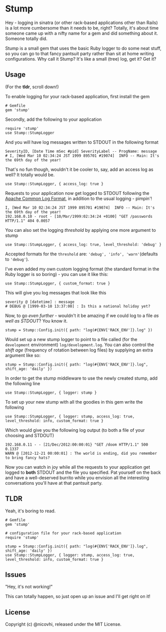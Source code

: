 # Stump

Hey - logging in sinatra (or other rack-based applications other than Rails) is a lot more cumbersome than
it needs to be, right? Totally, it's about time someone came up with a nifty name for a gem and did something
about it. Someone totally did.

Stump is a small gem that uses the basic Ruby logger to do some neat stuff, so you can go to that fancy pantsuit party
rather than sit at home writing configurations. Why call it Stump? It's like a small (tree) log, get it? Get it?

## Usage

(For the **tldr**, scroll down!)

To enable logging for your rack-based application, first install the gem

    # Gemfile
    gem 'stump'

Secondly, add the following to your application

    require 'stump'
    use Stump::StumpLogger

And you will have log messages written to STDOUT in the following format

    SeverityID, [Date Time mSec #pid] SeverityLabel -- ProgName: message
    # I, [Wed Mar 10 02:34:24 JST 1999 895701 #19074]  INFO -- Main: It's the 69th day of the year!

That's no fun though, wouldn't it be cooler to, say, add an access log as well? It totally would be.

    use Stump::StumpLogger, { access_log: true }

Requests to your application now get logged to STDOUT following the [Apache Common Log Format](http://httpd.apache.org/docs/1.3/logs.html#common),
in addition to the usual logging - pimpin'!

    I, [Wed Mar 10 02:34:24 JST 1999 895701 #19074]  INFO -- Main: It's the 69th day of the year!
    192.168.0.10 - root - [10/Mar/1999:02:34:24 +0100] "GET /passwords HTTP/1.1" 404 0.0057

You can also set the logging *threshold* by applying one more argument to stump

    use Stump::StumpLogger, { access_log: true, level_threshold: 'debug' }

Accepted formats for the `threshold` are: `'debug', 'info', 'warn'`(defaults to `'debug'`).

I've even added my own custom logging format (the standard format in the Ruby logger is so boring) - you can use it like this:

    use Stump::StumpLogger, { custom_format: true }

This will give you log messages that look like this

    severity @ [datetime] : message
    # DEBUG @ [1999-03-10 13:37:00] : Is this a national holiday yet?

Now, to go *even further* - wouldn't it be amazing if we could log to a file *as well as STDOUT*? You know it.

    stump = Stump::Config.init({ path: "log(#{ENV['RACK_ENV']}.log" })

Would set up a new stump logger to point to a file called (for the `development` environment) `log/development.log`.
You can also control the *shift age* (frequency of rotation between log files) by supplying an extra argument like so:

    stump = Stump::Config.init({ path: "log(#{ENV['RACK_ENV']}.log", shift_age: 'daily' })

In order to get the stump middleware to use the newly created stump, add the following line

    use Stump::StumpLogger, { logger: stump }

To set up your new stump with all the goodies in this gem write the following

    use Stump::StumpLogger, { logger: stump, access_log: true, level_threshold: info, custom_format: true }

Which would give you the following log output (to both a file of your choosing and STDOUT)

    192.168.0.11 - - [21/Dec/2012:00:00:01} "GET /doom HTTP/1.1" 500 0.1337
    WARN @ [2012-12-21 00:00:01] : The world is ending, did you remember to bring fancy hats?

Now you can watch in joy while all the requests to your application get logged to **both** STDOUT and the file
you specified. Pat yourself on the back and have a well-deserved burrito while you envision all the interesting
conversations you'll have at that pantsuit party.

## TLDR

Yeah, it's boring to read.

    # Gemfile
    gem 'stump'

    # configuration file for your rack-based application
    require 'stump'

    stump = Stump::Config.init({ path: "log(#{ENV['RACK_ENV']}.log", shift_age: 'daily' })
    use Stump::StumpLogger, { logger: stump, access_log: true, level_threshold: info, custom_format: true }

## Issues

"Hey, it's not working!"

This can totally happen, so just open up an issue and I'll get right on it!


## License

Copyright (c) @nicovhi, released under the MIT License.